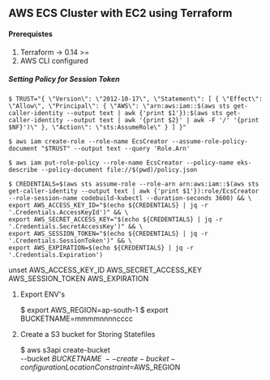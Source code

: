 ## AWS ECS Cluster with EC2 using Terraform

#### Prerequistes

1. Terraform -> 0.14 >=
2. AWS CLI configured


##### Setting Policy for Session Token
```
$ TRUST="{ \"Version\": \"2012-10-17\", \"Statement\": [ { \"Effect\": \"Allow\", \"Principal\": { \"AWS\": \"arn:aws:iam::$(aws sts get-caller-identity --output text | awk {'print $1'}):$(aws sts get-caller-identity --output text | awk '{print $2}' | awk -F '/' '{print $NF}')\" }, \"Action\": \"sts:AssumeRole\" } ] }"

$ aws iam create-role --role-name EcsCreator --assume-role-policy-document "$TRUST" --output text --query 'Role.Arn'

$ aws iam put-role-policy --role-name EcsCreator --policy-name eks-describe --policy-document file://$(pwd)/policy.json

$ CREDENTIALS=$(aws sts assume-role --role-arn arn:aws:iam::$(aws sts get-caller-identity --output text | awk {'print $1'}):role/EcsCreator --role-session-name codebuild-kubectl --duration-seconds 3600) && \
export AWS_ACCESS_KEY_ID="$(echo ${CREDENTIALS} | jq -r '.Credentials.AccessKeyId')" && \
export AWS_SECRET_ACCESS_KEY="$(echo ${CREDENTIALS} | jq -r '.Credentials.SecretAccessKey')" && \
export AWS_SESSION_TOKEN="$(echo ${CREDENTIALS} | jq -r '.Credentials.SessionToken')" && \
export AWS_EXPIRATION=$(echo ${CREDENTIALS} | jq -r '.Credentials.Expiration')
```

unset AWS_ACCESS_KEY_ID AWS_SECRET_ACCESS_KEY AWS_SESSION_TOKEN AWS_EXPIRATION

1. Export ENV's

    $ export AWS_REGION=ap-south-1
    $ export BUCKETNAME=mmmmnnnncccc

1. Create a S3 bucket for Storing Statefiles

    $ aws s3api create-bucket \
        --bucket $BUCKETNAME \
        --create-bucket-configuration LocationConstraint=$AWS_REGION
